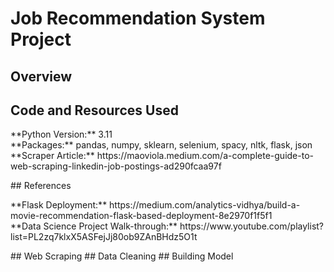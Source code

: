 # Job Recommendation System Project
## Overview
## Code and Resources Used
<p>**Python Version:** 3.11 <br>
**Packages:** pandas, numpy, sklearn, selenium, spacy, nltk, flask, json <br>
**Scraper Article:** https://maoviola.medium.com/a-complete-guide-to-web-scraping-linkedin-job-postings-ad290fcaa97f </p>
## References
<p>**Flask Deployment:** https://medium.com/analytics-vidhya/build-a-movie-recommendation-flask-based-deployment-8e2970f1f5f1 <br>
**Data Science Project Walk-through:** https://www.youtube.com/playlist?list=PL2zq7klxX5ASFejJj80ob9ZAnBHdz5O1t </p>
## Web Scraping
## Data Cleaning
## Building Model
